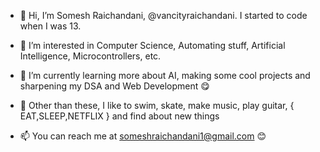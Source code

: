 - 👋 Hi, I’m Somesh Raichandani, @vancityraichandani. I started to code when I was 13.

- 👀 I’m interested in Computer Science, Automating stuff, Artificial Intelligence, Microcontrollers, etc. 

- 🌱 I’m currently learning more about AI, making some cool projects and sharpening my DSA and Web Development 😋

- 🏓 Other than these, I like to swim, skate, make music, play guitar, { EAT,SLEEP,NETFLIX } and find about new things

- 📫 You can reach me at someshraichandani1@gmail.com 😊

